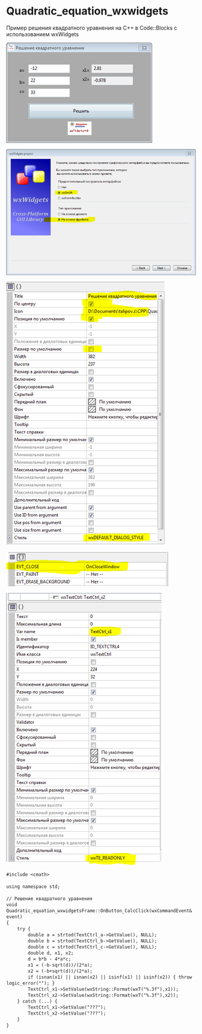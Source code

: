 # Quadratic_equation_wxwidgets
Пример решения квадратного уравнения на С++ в Code::Blocks с использованием wxWidgets

![Screenshot](screenshot1.png)

![Screenshot](screenshot2.png)

![Screenshot](screenshot3.png)

![Screenshot](screenshot4.png)

![Screenshot](screenshot5.png)

```
#include <cmath>

using namespace std;

// Решение квадратного уравнения
void Quadratic_equation_wxwidgetsFrame::OnButton_CalcClick(wxCommandEvent& event)
{
    try {
        double a = strtod(TextCtrl_a->GetValue(), NULL);
        double b = strtod(TextCtrl_b->GetValue(), NULL);
        double c = strtod(TextCtrl_c->GetValue(), NULL);
        double d, x1, x2;
        d = b*b - 4*a*c;
        x1 = (-b-sqrt(d))/(2*a);
        x2 = (-b+sqrt(d))/(2*a);
        if (isnan(x1) || isnan(x2) || isinf(x1) || isinf(x2)) { throw logic_error(""); }
        TextCtrl_x1->SetValue(wxString::Format(wxT("%.3f"),x1));
        TextCtrl_x2->SetValue(wxString::Format(wxT("%.3f"),x2));
    } catch (...) {
        TextCtrl_x1->SetValue("???");
        TextCtrl_x2->SetValue("???");
    }
}

```
